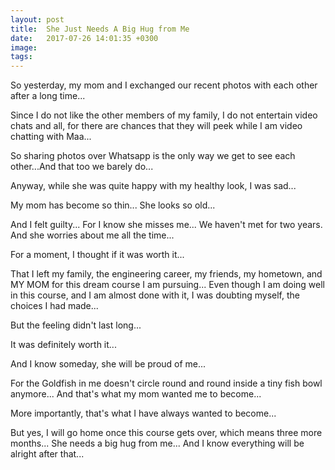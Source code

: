 ```yaml
---
layout: post
title:  She Just Needs A Big Hug from Me
date:   2017-07-26 14:01:35 +0300
image:  
tags:   
---
```


So yesterday, my mom and I exchanged our recent photos with each other after a long time...

Since I do not like the other members of my family, I do not entertain video chats and all, for there are chances that they will peek while I am video chatting with Maa...

So sharing photos over Whatsapp is the only way we get to see each other...And that too we barely do...

Anyway, while she was quite happy with my healthy look, I was sad...

My mom has become so thin... She looks so old...

And I felt guilty... For I know she misses me... We haven't met for two years. And she worries about me all the time...

For a moment, I thought if it was worth it...

That I left my family, the engineering career, my friends, my hometown, and MY MOM for this dream course I am pursuing... Even though I am doing well in this course, and I am almost done with it, I was doubting myself, the choices I had made...

But the feeling didn't last long...

It was definitely worth it...

And I know someday, she will be proud of me...

For the Goldfish in me doesn't circle round and round inside a tiny fish bowl anymore... And that's what my mom wanted me to become...

More importantly, that's what I have always wanted to become...

But yes, I will go home once this course gets over, which means three more months... She needs a big hug from me... And I know everything will be alright after that...
